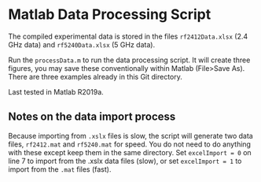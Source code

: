 # Matlab Data Processing Script

The compiled experimental data is stored in the files `rf2412Data.xlsx` (2.4 GHz data) and `rf5240Data.xlsx` (5 GHz data).

Run the `processData.m` to run the data processing script.  It will create three figures, you may save these conventionally within Matlab (File>Save As).  There are three examples already in this Git directory.  

Last tested in Matlab R2019a.

## Notes on the data import process

Because importing from `.xslx` files is slow, the script will generate two data files, `rf2412.mat` and `rf5240.mat` for speed.  You do not need to do anything with these except keep them in the same directory.  Set `excelImport = 0` on line 7 to import from the .xslx data files (slow), or set `excelImport = 1` to import from the `.mat` files (fast). 
